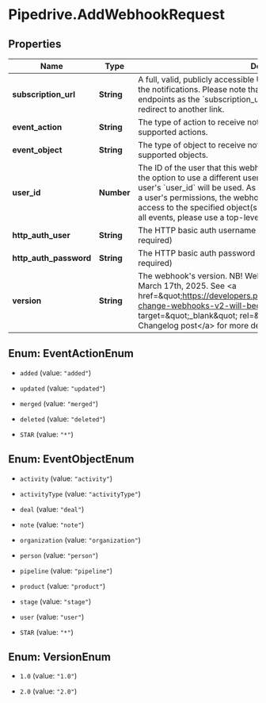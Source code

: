 # Pipedrive.AddWebhookRequest

## Properties

Name | Type | Description | Notes
------------ | ------------- | ------------- | -------------
**subscription_url** | **String** | A full, valid, publicly accessible URL which determines where to send the notifications. Please note that you cannot use Pipedrive API endpoints as the &#x60;subscription_url&#x60; and the chosen URL must not redirect to another link. | 
**event_action** | **String** | The type of action to receive notifications about. Wildcard will match all supported actions. | 
**event_object** | **String** | The type of object to receive notifications about. Wildcard will match all supported objects. | 
**user_id** | **Number** | The ID of the user that this webhook will be authorized with. You have the option to use a different user&#39;s &#x60;user_id&#x60;. If it is not set, the current user&#39;s &#x60;user_id&#x60; will be used. As each webhook event is checked against a user&#39;s permissions, the webhook will only be sent if the user has access to the specified object(s). If you want to receive notifications for all events, please use a top-level admin user’s &#x60;user_id&#x60;. | [optional] 
**http_auth_user** | **String** | The HTTP basic auth username of the subscription URL endpoint (if required) | [optional] 
**http_auth_password** | **String** | The HTTP basic auth password of the subscription URL endpoint (if required) | [optional] 
**version** | **String** | The webhook&#39;s version. NB! Webhooks v2 will become the default from March 17th, 2025. See &lt;a href&#x3D;\&quot;https://developers.pipedrive.com/changelog/post/breaking-change-webhooks-v2-will-become-the-new-default-version\&quot; target&#x3D;\&quot;_blank\&quot; rel&#x3D;\&quot;noopener noreferrer\&quot;&gt;this Changelog post&lt;/a&gt; for more details. | [optional] [default to &#39;1.0&#39;]



## Enum: EventActionEnum


* `added` (value: `"added"`)

* `updated` (value: `"updated"`)

* `merged` (value: `"merged"`)

* `deleted` (value: `"deleted"`)

* `STAR` (value: `"*"`)





## Enum: EventObjectEnum


* `activity` (value: `"activity"`)

* `activityType` (value: `"activityType"`)

* `deal` (value: `"deal"`)

* `note` (value: `"note"`)

* `organization` (value: `"organization"`)

* `person` (value: `"person"`)

* `pipeline` (value: `"pipeline"`)

* `product` (value: `"product"`)

* `stage` (value: `"stage"`)

* `user` (value: `"user"`)

* `STAR` (value: `"*"`)





## Enum: VersionEnum


* `1.0` (value: `"1.0"`)

* `2.0` (value: `"2.0"`)




